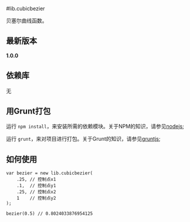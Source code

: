 #lib.cubicbezier

贝塞尔曲线函数。

## 最新版本

**1.0.0**

## 依赖库

无

## 用Grunt打包

运行 `npm install`，来安装所需的依赖模块。关于NPM的知识，请参见[nodejs](http://nodejs.org/);

运行 `grunt`，来对项目进行打包。关于Grunt的知识，请参见[gruntjs](http://gruntjs.com/);

## 如何使用

    var bezier = new lib.cubicbezier(
        .25, // 控制点x1
        .1,  // 控制点y1
        .25, // 控制点x2
        1    // 控制点y2
    );

    bezier(0.5) // 0.8024033876954125